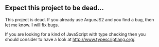 ## Expect this project to be dead...

This project is dead. If you already use ArgueJS2 and you find a bug, then let me know. I will fix bugs.

If you are looking for a kind of JavaScript with type checking then you should consider to have a look at http://www.typescriptlang.org/.
